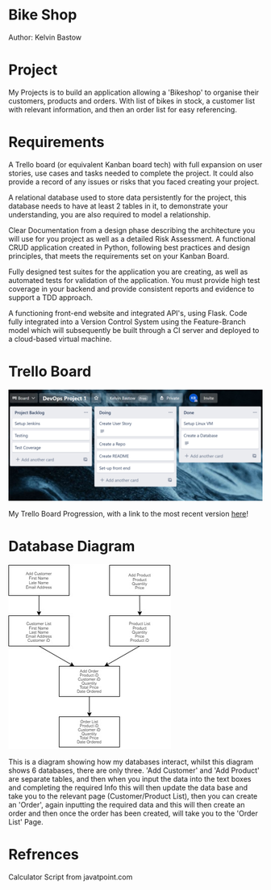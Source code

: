 # Bike Shop
Author: Kelvin Bastow

# Project

My Projects is to build an application allowing a 'Bikeshop' to organise their customers, products and orders. With list of bikes in stock, a customer list with relevant information, and then an order list for easy referencing.

# Requirements

A Trello board (or equivalent Kanban board tech) with full expansion on user stories, use cases and tasks needed to complete the project. It could also provide a record of any issues or risks that you faced creating your project.

A relational database used to store data persistently for the project, this database needs to have at least 2 tables in it, to demonstrate your understanding, you are also required to model a relationship.

Clear Documentation from a design phase describing the architecture you will use for you project as well as a detailed Risk Assessment. A functional CRUD application created in Python, following best practices and design principles, that meets the requirements set on your Kanban Board.

Fully designed test suites for the application you are creating, as well as automated tests for validation of the application. You must provide high test coverage in your backend and provide consistent reports and evidence to support a TDD approach.

A functioning front-end website and integrated API's, using Flask. Code fully integrated into a Version Control System using the Feature-Branch model which will subsequently be built through a CI server and deployed to a cloud-based virtual machine.

# Trello Board

![Trello Board](/images/trelloboard.png)

My Trello Board Progression, with a link to the most recent version [here][trello-link]!

[trello-link]: https://trello.com/b/DM3YN6AK/devops-project-1

# Database Diagram

![Database Diagram](/images/bikeshop.jpg)

This is a diagram showing how my databases interact, whilst this diagram shows 6 databases, there are only three. 'Add Customer' and 'Add Product' are separate tables, and then when you input the data into the text boxes and completing the required Info this will then update the data base and take you to the relevant page (Customer/Product List), then you can create an 'Order', again inputting the required data and this will then create an order and then once the order has been created, will take you to the 'Order List' Page.

# Refrences

Calculator Script from javatpoint.com
